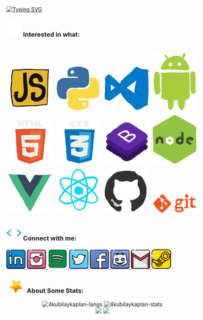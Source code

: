 [![Typing SVG](https://readme-typing-svg.herokuapp.com?font=Architects+Daughter&size=30&duration=4002&width=650&lines=+Software+Developer;Philomath%2C+Epicurean+and+Refined;I'm+interested+in+mobile+and+web+programming)](https://git.io/typing-svg)
<h3> <img src="https://github.com/4kubilaykaplan/4kubilaykaplan/blob/master/icons/lightning.webp" width="40px"> Interested in what:</h3>
<h1 align="center"><a> <img src="https://github.com/4kubilaykaplan/4kubilaykaplan/blob/master/icons/js.webp" width="120"> </a>
<a> <img src="https://github.com/4kubilaykaplan/4kubilaykaplan/blob/master/icons/python.gif" width="120"> </a>
<a> <img src="https://github.com/4kubilaykaplan/4kubilaykaplan/blob/master/icons/vs.webp" width="120"" width="120"> </a>
<a> <img src="https://github.com/4kubilaykaplan/4kubilaykaplan/blob/master/icons/android.webp" width="120"> </a>
<a> <img src="https://github.com/4kubilaykaplan/4kubilaykaplan/blob/master/icons/html5.webp" width="120"> </a>
<a> <img src="https://github.com/4kubilaykaplan/4kubilaykaplan/blob/master/icons/css3.webp" width="120"> </a>
<a> <img src="https://github.com/4kubilaykaplan/4kubilaykaplan/blob/master/icons/bootstrap.webp" width="120"> </a>
<a> <img src="https://github.com/4kubilaykaplan/4kubilaykaplan/blob/master/icons/nodejs.gif" width="120"> </a>
<a> <img src="https://github.com/4kubilaykaplan/4kubilaykaplan/blob/master/icons/vuejs.webp" width="120"> </a>
<a> <img src="https://github.com/4kubilaykaplan/4kubilaykaplan/blob/master/icons/reactjs.webp" width="120"> </a>
<a> <img src="https://github.com/4kubilaykaplan/4kubilaykaplan/blob/master/icons/github.webp" width="120"> </a>  
<a> <img src="https://github.com/4kubilaykaplan/4kubilaykaplan/blob/master/icons/git.webp" width="120"> </a>
</h1>
<h3> <img src="https://github.com/4kubilaykaplan/4kubilaykaplan/blob/master/icons/label.webp" width="40px"> Connect with me:</h3>

<a href="https://www.linkedin.com/in/kubilay-kaplan-1b3562232/">
  <img alt="Linkedin" width="50px" src="https://github.com/4kubilaykaplan/4kubilaykaplan/blob/master/icons/linkedin.png" /> 

<a href="https://www.instagram.com/kubilaykaplan__">
  <img alt="Instagram" width="50px" src="https://github.com/4kubilaykaplan/4kubilaykaplan/blob/master/icons/instagram.png" />

<a href="https://open.spotify.com/user/kubilay91?si=5089249460874cd1">
  <img alt="Spotify" width="53px" src="https://github.com/4kubilaykaplan/4kubilaykaplan/blob/master/icons/spotify.png" />
</a>
<a href="https://twitter.com/sensazi0ne__">
  <img alt="Twitter" width="50px" src="https://github.com/4kubilaykaplan/4kubilaykaplan/blob/master/icons/twitter.png"/>
</a>
<a href="https://www.facebook.com/kubilay.kaplan.7568">
  <img alt="Facebook" width="50px" src="https://github.com/4kubilaykaplan/4kubilaykaplan/blob/master/icons/facebook.png" />
</a>  
<a href="discordapp.com/users/722124917558083664">
  <img alt="Discord" width="50px" src="https://github.com/4kubilaykaplan/4kubilaykaplan/blob/master/icons/discord.png" />
</a>  
<a href="mailto:4kubilaykaplan@gmail.com?subject=[GitHub]%20🔥%20profile%20contact&body=Hello">
  <img alt="GMail" width="50px" src="https://github.com/4kubilaykaplan/4kubilaykaplan/blob/master/icons/gmail.png" />
</a>  
<a href="https://steamcommunity.com/profiles/76561198170997113/">
  <img alt="Steam" width="51px" src="https://github.com/4kubilaykaplan/4kubilaykaplan/blob/master/icons/steam2.png" />
</a> 
<br>

<h3> <img src="https://github.com/4kubilaykaplan/4kubilaykaplan/blob/master/icons/star.webp" width="50px"> About Some Stats:</h3> 
<div align="center">
<img height="150em" src="https://github-readme-stats.vercel.app/api/top-langs/?username=4kubilaykaplan&layout=compact&show_icon=true&theme=algolia" alt="4kubilaykaplan-langs"/>
<img height="150em" src="https://github-readme-stats.vercel.app/api/?username=4kubilaykaplan&layout=compact&show_icon=true&theme=algolia" alt="4kubilaykaplan-stats"/>
</div>
<div align="center">
  <img src="http://github-readme-streak-stats.herokuapp.com?user=4kubilaykaplan&theme=algolia&background=0d1117&hide_border=true" />
  <img src="https://activity-graph.herokuapp.com/graph?username=4kubilaykaplan&theme=react-dark"/>
  <!-- <img src="https://peaceful-beyond-61134.herokuapp.com/graph?username=4kubilaykaplan&theme=react-dark"/> -->
</div>
  
